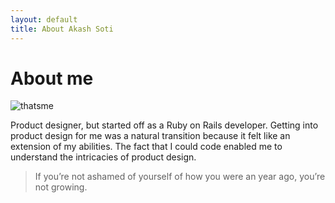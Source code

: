 ```yaml
---
layout: default
title: About Akash Soti
---
```


<div class="post">
	<h1 class="pageTitle">About me</h1>
	<img src="{{ '/assets/img/forabout.jpg' | prepend: site.baseurl }}" alt="thatsme" />
	<p class="intro">
		Product designer, but started off as a Ruby on Rails developer. Getting into product design for me was a natural transition because it felt like an extension of my abilities. The fact that I could code enabled me to understand the intricacies of product design.
	</p>
	<blockquote>
		If you’re not ashamed of yourself of how you were an year ago, you’re not growing.
	</blockquote>
</div>
